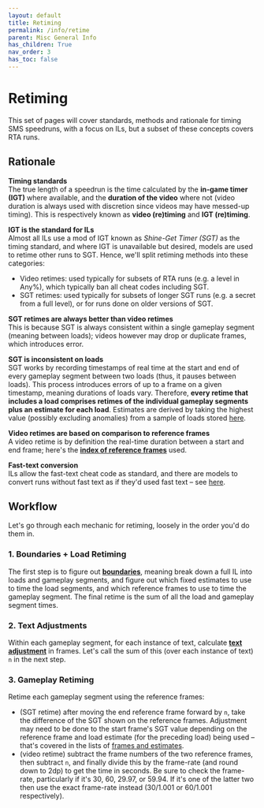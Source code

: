 ```yaml
---
layout: default
title: Retiming
permalink: /info/retime
parent: Misc General Info
has_children: True
nav_order: 3
has_toc: false
---
```


# Retiming

This set of pages will cover standards, methods and rationale for timing SMS speedruns, with a focus on ILs, but a subset of these concepts covers RTA runs.

## Rationale
**Timing standards**  
The true length of a speedrun is the time calculated by the **in-game timer (IGT)** where available, and the **duration of the video** where not (video duration is always used with discretion since videos may have messed-up timing). This is respectively known as **video (re)timing** and **IGT (re)timing**.

**IGT is the standard for ILs**  
Almost all ILs use a mod of IGT known as *Shine-Get Timer (SGT)* as the timing standard, and where IGT is unavailable but desired, models are used to retime other runs to SGT. Hence, we'll split retiming methods into these categories:
* Video retimes: used typically for subsets of RTA runs (e.g. a level in Any%), which typically ban all cheat codes including SGT.
* SGT retimes: used typically for subsets of longer SGT runs (e.g. a secret from a full level), or for runs done on older versions of SGT.

**SGT retimes are always better than video retimes**  
This is because SGT is always consistent within a single gameplay segment (meaning between loads); videos however may drop or duplicate frames, which introduces error.

**SGT is inconsistent on loads**  
SGT works by recording timestamps of real time at the start and end of every gameplay segment between two loads (thus, it pauses between loads). This process introduces errors of up to a frame on a given timestamp, meaning durations of loads vary. Therefore, **every retime that includes a load comprises retimes of the individual gameplay segments plus an estimate for each load**. Estimates are derived by taking the highest value (possibly excluding anomalies) from a sample of loads stored [here](https://tiny.cc/smsilretiming).

**Video retimes are based on comparison to reference frames**  
A video retime is by definition the real-time duration between a start and end frame; here's the [**index of reference frames**](retime/boundary#reference-frames) used.

**Fast-text conversion**  
ILs allow the fast-text cheat code as standard, and there are models to convert runs without fast text as if they'd used fast text – see [here](retime#load-estimates).

## Workflow

Let's go through each mechanic for retiming, loosely in the order you'd do them in.

### 1. Boundaries + Load Retiming
The first step is to figure out [**boundaries**](retime/boundary), meaning break down a full IL into loads and gameplay segments, and figure out which fixed estimates to use to time the load segments, and which reference frames to use to time the gameplay segment. The final retime is the sum of all the load and gameplay segment times.

### 2. Text Adjustments
Within each gameplay segment, for each instance of text, calculate [**text adjustment**](retime/text) in frames. Let's call the sum of this (over each instance of text) `n` in the next step.

### 3. Gameplay Retiming
Retime each gameplay segment using the reference frames:
   - (SGT retime) after moving the end reference frame forward by `n`, take the difference of the SGT shown on the reference frames. Adjustment may need to be done to the start frame's SGT value depending on the reference frame and load estimate (for the preceding load) being used – that's covered in the lists of [frames and estimates](retime/boundary).
   - (video retime) subtract the frame numbers of the two reference frames, then subtract `n`, and finally divide this by the frame-rate (and round down to 2dp) to get the time in seconds. Be sure to check the frame-rate, particularly if it's 30, 60, 29.97, or 59.94. If it's one of the latter two then use the exact frame-rate instead (30/1.001 or 60/1.001 respectively).
